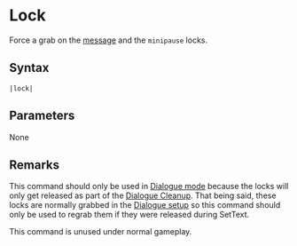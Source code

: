 # Lock

Force a grab on the [message](../Notable%20states.md#message.md) and the `minipause` locks.

## Syntax

````
|lock|
````

## Parameters

None

## Remarks

This command should only be used in [Dialogue mode](../Dialogue%20mode.md) because the locks will only get released as part of the [Dialogue Cleanup](../Life%20Cycle.md#dialogue-cleanup). That being said, these locks are normally grabbed in the [Dialogue setup](../Life%20Cycle.md#dialogue-setup) so this command should only be used to regrab them if they were released during SetText.

This command is unused under normal gameplay.

